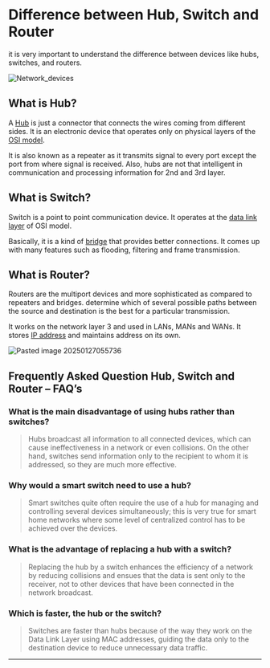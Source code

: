 


# Difference between Hub, Switch and Router

it is very important to understand the difference between devices like hubs, switches, and routers.

![Network_devices](https://github.com/user-attachments/assets/08de6a34-875d-4afd-928c-454a42065e27)



## What is Hub?

A [Hub](https://www.geeksforgeeks.org/advantages-and-disadvantages-of-hub/) is just a connector that connects the wires coming from different sides. It is an electronic device that operates only on physical layers of the [OSI model](https://www.geeksforgeeks.org/open-systems-interconnection-model-osi/).

It is also known as a repeater as it transmits signal to every port except the port from where signal is received. Also, hubs are not that intelligent in communication and processing information for 2nd and 3rd layer.


## What is Switch?

Switch is a point to point communication device. It operates at the [data link layer](https://www.geeksforgeeks.org/data-link-layer/) of OSI model. 

Basically, it is a kind of [bridge](https://www.geeksforgeeks.org/what-is-bridge-in-computer-network-types-uses-functions-differences/) that provides better connections. It comes up with many features such as flooding, filtering and frame transmission.

## What is Router?

Routers are the multiport devices and more sophisticated as compared to repeaters and bridges.   determine which of several possible paths between the source and destination is the best for a particular transmission.

It works on the network layer 3 and used in LANs, MANs and WANs. It stores [IP address](https://www.geeksforgeeks.org/what-is-an-ip-address/) and maintains address on its own.



![Pasted image 20250127055736](https://github.com/user-attachments/assets/a2cac673-3c31-45b5-a758-303664aba49b)



## Frequently Asked Question Hub, Switch and Router – FAQ’s

### What is the main disadvantage of using hubs rather than switches?

> Hubs broadcast all information to all connected devices, which can cause ineffectiveness in a network or even collisions. On the other hand, switches send information only to the recipient to whom it is addressed, so they are much more effective.

### Why would a smart switch need to use a hub?

> Smart switches quite often require the use of a hub for managing and controlling several devices simultaneously; this is very true for smart home networks where some level of centralized control has to be achieved over the devices.

### What is the advantage of replacing a hub with a switch?

> Replacing the hub by a switch enhances the efficiency of a network by reducing collisions and ensues that the data is sent only to the receiver, not to other devices that have been connected in the network broadcast.

### Which is faster, the hub or the switch?

> Switches are faster than hubs because of the way they work on the Data Link Layer using MAC addresses, guiding the data only to the destination device to reduce unnecessary data traffic.


----
